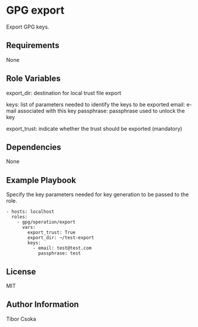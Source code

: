 GPG export
=========

Export GPG keys.

Requirements
------------

None

Role Variables
--------------

export_dir: destination for local trust file export

keys: list of parameters needed to identify the keys to be exported
  email: e-mail associated with this key
  passphrase: passphrase used to unlock the key

export_trust: indicate whether the trust should be exported (mandatory)

Dependencies
------------

None

Example Playbook
----------------
Specify the key parameters needed for key generation to be passed to the role.

    - hosts: localhost
      roles:
        - gpg/operation/export
          vars:
            export_trust: True
            export_dir: ~/test-export
            keys:
              - email: test@test.com
                passphrase: test

License
-------

MIT

Author Information
------------------

Tibor Csoka
